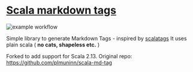 # [Scala markdown tags](https://plmuninn.github.io/scala-md-tag/)

![example workflow](https://github.com/alexyavo/scala-md-tag/actions/workflows/test.yaml/badge.svg)

Simple library to generate Markdown Tags - inspired by [scalatags](https://github.com/lihaoyi/scalatags)
It uses plain scala ( **no cats, shapeless etc.** )

Forked to add support for Scala 2.13.
Original repo: https://github.com/plmuninn/scala-md-tag
